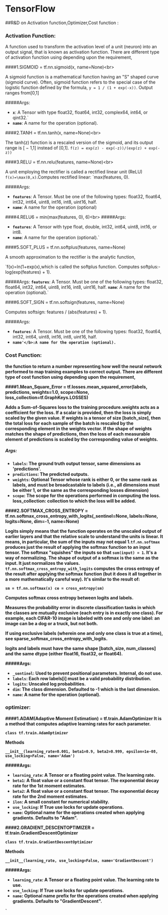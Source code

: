 # TensorFlow
##R&amp;D on Activation function,Optimizer,Cost function :
### Activation Function:

  A function used to transform the activation level of a unit (neuron) into an output signal, that is known as activation function. There are different type of activation function using depending upon the requirement,
  
####1.SIGMOID = tf.nn.sigmoid(x, name=None)<br\>


   A sigmoid function is a mathematical function having an "S" shaped curve (sigmoid curve). Often, sigmoid function refers to the special case of the logistic function  defined by the formula,
              `y = 1 / (1 + exp(-x))`. Output ranges from[0,1]

#####Args: 
 
 *  <b>`x`</b>: A Tensor with type float32, float64, int32, complex64, int64, or qint32.`
 *  <b>`name`</b>: A name for the operation (optional).

####2.TANH = tf.nn.tanh(x, name=None)<br\>

The tanh(z) function is a rescaled version of the sigmoid, and its output range is [ − 1,1] instead of [0,1]. 
 `f(z) = exp(z) - exp(-z))/(exp(z) + exp(-z))`
 
####3.RELU = tf.nn.relu(features, name=None)<br\>
 
 A unit employing the rectifier is  called a rectified linear unit (ReLU) ` f(x)=\max(0,x)`.Computes rectified linear: `max(features, 0).
 
#####Args:

*  <b>`features`</b>: A Tensor. Must be one of the following types: float32, float64, int32, int64, uint8, int16, int8, uint16, half.
*  <b>`name`</b>: A name for the operation (optional)

####4.RELU6 = min(max(features, 0), 6)<br\>
#####Args:

*  <b>`features`</b>: A Tensor with type float, double, int32, int64, uint8, int16, or int8.
*  <b>`name`</b>: A name for the operation (optional).`

####5.SOFT_PLUS = tf.nn.softplus(features, name=None)

A smooth approximation to the rectifier is the analytic function,

`f(x)=ln(1+exp(x),which is called the softplus function. Computes softplus:- log(exp(features) + 1).

#####Args:
<b>`features`</b>: A Tensor. Must be one of the following types: float32, float64, int32, int64, uint8, int16, int8, uint16, half.
<b>`name`</b>: A name for the operation (optional).`

####6.SOFT_SIGN = tf.nn.softsign(features, name=None)

Computes softsign: features / (abs(features) + 1).

#####Args:

*  <b>`features`</b>: A Tensor. Must be one of the following types: float32, float64, int32, int64, uint8, int16, int8, uint16, half.  
*  <b>`name'</b>:A name for the operation (optional).`

### Cost Function:


the function to return a number representing how well the neural network performed to map training examples to correct output. There are different type of cost function using depending upon the requirement,

####1.Mean_Square_Error = tf.losses.mean_squared_error(labels, predictions, weights=1.0, scope=None, loss_collection=tf.GraphKeys.LOSSES)

Adds a Sum-of-Squares loss to the training procedure.weights acts as a coefficient for the loss. If a scalar is provided, then the loss is simply scaled by the given value. If weights is a tensor of size [batch_size], then the total loss for each sample of the batch is rescaled by the corresponding element in the weights vector. If the shape of weights matches the shape of predictions, then the loss of each measurable element of predictions is scaled by the corresponding value of weights.

##### Args:

*  <b>`labels`</b>: The ground truth output tensor, same dimensions as 'predictions'.
*  <b>`predictions`</b>: The predicted outputs.
*  <b>`weights`</b>: Optional Tensor whose rank is either 0, or the same rank as labels, and must be broadcastable to labels (i.e., all dimensions must be either 1, or the same as the corresponding losses dimension)
*  <b>`scope`</b>: The scope for the operations performed in computing the loss. loss_collection: collection to which the loss will be added.


####2.SOFTMAX_CROSS_ENTROPY = tf.nn.softmax_cross_entropy_with_logits(_sentinel=None, labels=None, logits=None, dim=-1, name=None)

Logits simply means that the function operates on the unscaled output of earlier layers and that the relative scale to understand the units is linear. It means, in particular, the sum of the inputs may not equal 1.`tf.nn.softmax` produces just the result of applying the softmax function to an input tensor. The softmax "squishes" the inputs so that `sum(input) = 1`.   It's a way of normalizing. The shape of output of a softmax is the same as the input. It just normalizes the values.
 `tf.nn.softmax_cross_entropy_with_logits` computes the cross entropy of the result after applying the softmax function (but it does it all together in a more mathematically careful way). It's similar to the result of:

`sm = tf.nn.softmax(x)
ce = cross_entropy(sm)`

Computes softmax cross entropy between logits and labels.

Measures the probability error in discrete classification tasks in which the classes are mutually exclusive (each entry is in exactly one class). For example, each CIFAR-10 image is labeled with one and only one label: an image can be a dog or a truck, but not both.

If using exclusive labels (wherein one and only one class is true at a time), see sparse_softmax_cross_entropy_with_logits.

logits and labels must have the same shape [batch_size, num_classes] and the same dtype (either float16, float32, or float64).

#####Args:

*  <b>`_sentinel`</b>: Used to prevent positional parameters. Internal, do not use.
*  <b>`labels`</b>: Each row labels[i] must be a valid probability distribution.
*  <b>`logits`</b>: Unscaled log probabilities.
*  <b>`dim`</b>: The class dimension. Defaulted to -1 which is the last dimension.
*  <b>`name`</b>: A name for the operation (optional).

### optimizer:

####1.ADAM(Adaptive Moment Estimation) = tf.train.AdamOptimizer 
It is a method that computes adaptive learning rates for each parameter.

`class tf.train.AdamOptimizer`

Methods

`__init__(learning_rate=0.001, beta1=0.9, beta2=0.999, epsilon=1e-08, use_locking=False, name='Adam')`


#####Args:

*  <b>`learning_rate`</b>: A Tensor or a floating point value. The learning rate.
*  <b>`beta1`</b>: A float value or a constant float tensor. The exponential decay rate for the 1st moment estimates.
*  <b>`beta2`</b>: A float value or a constant float tensor. The exponential decay rate for the 2nd moment estimates.
*  <b>`ilon`</b>: A small constant for numerical stability.
*  <b>`use_locking`</b>: If True use locks for update operations.
*  <b>`name`</b>: Optional name for the operations created when applying gradients. Defaults to "Adam".

####2.GRADIENT_DESCENTOPTIMIZER = tf.train.GradientDescentOptimizer

`class tf.train.GradientDescentOptimizer`

Methods

`__init__(learning_rate, use_locking=False, name='GradientDescent')`

#####Args:

*  <b>`learning_rate`</b>: A Tensor or a floating point value. The learning rate to use.
*  <b>`use_locking`</b>: If True use locks for update operations.
*  <b>`name`</b>: Optional name prefix for the operations created when applying gradients. Defaults to "GradientDescent".
















`


               

    
 
         
        

